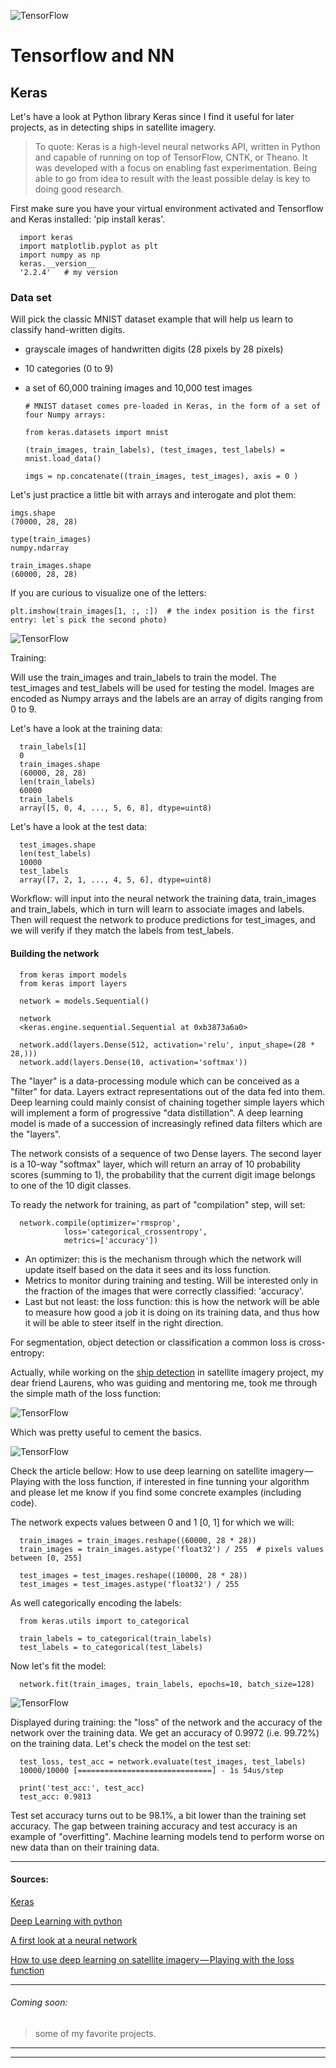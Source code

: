![TensorFlow](/images/robo4.png)

# Tensorflow and NN


## Keras

Let's have a look at Python library Keras since I find it useful for later projects, as in detecting ships in satellite imagery.

> To quote: Keras is a high-level neural networks API, written in Python and capable of running on top of TensorFlow, CNTK, or Theano. It was developed with a focus on enabling fast experimentation. Being able to go from idea to result with the least possible delay is key to doing good research.


First make sure you have your virtual environment activated and Tensorflow and Keras installed: 'pip install keras'.  

      import keras
      import matplotlib.pyplot as plt
      import numpy as np
      keras.__version__
      '2.2.4'   # my version

### Data set

Will pick the classic MNIST dataset example that will help us learn to classify hand-written digits. 
- grayscale images of handwritten digits (28 pixels by 28 pixels)
- 10 categories (0 to 9) 
- a set of 60,000 training images and 10,000 test images

      # MNIST dataset comes pre-loaded in Keras, in the form of a set of four Numpy arrays:

      from keras.datasets import mnist

      (train_images, train_labels), (test_images, test_labels) = mnist.load_data()

      imgs = np.concatenate((train_images, test_images), axis = 0 )

Let's just practice a little bit with arrays and interogate and plot them:

    imgs.shape
    (70000, 28, 28)

    type(train_images)
    numpy.ndarray

    train_images.shape 
    (60000, 28, 28)

If you are curious to visualize one of the letters: 

    plt.imshow(train_images[1, :, :])  # the index position is the first entry: let`s pick the second photo)

![TensorFlow](/images/keras1.png)

Training:

Will use the train_images and train_labels to train the model. The test_images and test_labels will be used for testing the model. Images are encoded as Numpy arrays and the labels are an array of digits ranging from 0 to 9.

Let's have a look at the training data:

      train_labels[1]
      0
      train_images.shape
      (60000, 28, 28)
      len(train_labels)
      60000
      train_labels
      array([5, 0, 4, ..., 5, 6, 8], dtype=uint8)

Let's have a look at the test data:
  
      test_images.shape
      len(test_labels)
      10000
      test_labels
      array([7, 2, 1, ..., 4, 5, 6], dtype=uint8)

Workflow: will input into the neural network the training data, train_images and train_labels, which in turn will learn to associate images and labels. Then will request the network to produce predictions for test_images, and we will verify if they match the labels from test_labels.


#### Building the network

      from keras import models
      from keras import layers

      network = models.Sequential()

      network
      <keras.engine.sequential.Sequential at 0xb3873a6a0>

      network.add(layers.Dense(512, activation='relu', input_shape=(28 * 28,)))
      network.add(layers.Dense(10, activation='softmax'))


The "layer" is a data-processing module which can be conceived as a "filter" for data. Layers extract representations out of the data fed into them. Deep learning could mainly consist of chaining together simple layers which will implement a form of progressive "data distillation". A deep learning model is made of a succession of increasingly refined data filters which are the "layers".

The network consists of a sequence of two Dense layers. The second layer is a 10-way "softmax" layer, which will return an array of 10 probability scores (summing to 1), the probability that the current digit image belongs to one of the 10 digit classes.

To ready the network for training, as part of "compilation" step, will set:

      network.compile(optimizer='rmsprop',
                loss='categorical_crossentropy',
                metrics=['accuracy'])

- An optimizer: this is the mechanism through which the network will update itself based on the data it sees and its loss function.
- Metrics to monitor during training and testing. Will be interested only in the fraction of the images that were correctly classified: 'accuracy'.
- Last but not least: the loss function: this is how the network will be able to measure how good a job it is doing on its training data, and thus how it will be able to steer itself in the right direction.

For segmentation, object detection or classification a common loss is cross-entropy:

Actually, while working on the [ship detection](https://danielmoraite.github.io/docs/Satellite3NNKeras.html) in satellite imagery project, my dear friend Laurens, who was guiding and mentoring me, took me through the simple math of the loss function: 

![TensorFlow](/images/LossFunction.png)

Which was pretty useful to cement the basics. 

![TensorFlow](/images/LossFunctionCalc.JPG) 

Check the article bellow: How to use deep learning on satellite imagery — Playing with the loss function, if interested in fine tunning your algorithm and please let me know if you find some concrete examples (including code). 

The network expects values between 0 and 1 [0, 1] for which we will: 

      train_images = train_images.reshape((60000, 28 * 28)) 
      train_images = train_images.astype('float32') / 255  # pixels values between [0, 255]

      test_images = test_images.reshape((10000, 28 * 28))
      test_images = test_images.astype('float32') / 255

As well categorically encoding the labels:

      from keras.utils import to_categorical

      train_labels = to_categorical(train_labels)
      test_labels = to_categorical(test_labels)

Now let's fit the model: 

      network.fit(train_images, train_labels, epochs=10, batch_size=128)

![TensorFlow](/images/Keras1.png) 

Displayed during training: the "loss" of the network and the accuracy of the network over the training data.
We get an accuracy of 0.9972 (i.e. 99.72%) on the training data. 
Let's check the model on the test set:

      test_loss, test_acc = network.evaluate(test_images, test_labels)
      10000/10000 [==============================] - 1s 54us/step
      
      print('test_acc:', test_acc)
      test_acc: 0.9813

Test set accuracy turns out to be 98.1%, a bit lower than the training set accuracy. 
The gap between training accuracy and test accuracy is an example of "overfitting". 
Machine learning models tend to perform worse on new data than on their training data.



---------------------------

#### Sources: 

[Keras](https://keras.io)

[Deep Learning with python](https://www.manning.com/books/deep-learning-with-python?a_aid=keras&a_bid=76564dff)

[A first look at a neural network](https://github.com/fchollet/deep-learning-with-python-notebooks/blob/master/2.1-a-first-look-at-a-neural-network.ipynb)

[How to use deep learning on satellite imagery — Playing with the loss function](https://medium.com/earthcube-stories/techsecret-how-to-use-deep-learning-on-satellite-imagery-episode-1-playing-with-the-loss-8fc05c90a63a)

---------------

###### Coming soon: 

> some of my favorite projects.

----------------
----------------
